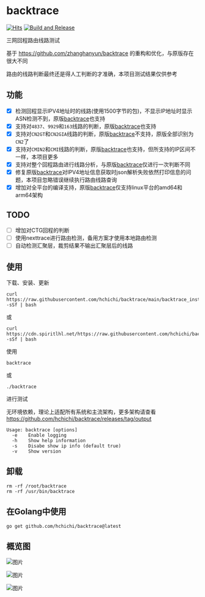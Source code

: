 # backtrace

[![Hits](https://hits.seeyoufarm.com/api/count/incr/badge.svg?url=https%3A%2F%2Fgithub.com%2Fhchichi%2Fbacktrace&count_bg=%2323E01C&title_bg=%23555555&icon=sonarcloud.svg&icon_color=%23E7E7E7&title=hits&edge_flat=false)](https://hits.seeyoufarm.com) [![Build and Release](https://github.com/hchichi/backtrace/actions/workflows/main.yaml/badge.svg)](https://github.com/hchichi/backtrace/actions/workflows/main.yaml)

三网回程路由线路测试

基于 https://github.com/zhanghanyun/backtrace 的重构和优化，与原版存在很大不同

路由的线路判断最终还是得人工判断的才准确，本项目测试结果仅供参考

## 功能

- [x] 检测回程显示IPV4地址时的线路(使用1500字节的包)，不显示IP地址时显示ASN检测不到，原版[backtrace](https://github.com/zhanghanyun/backtrace)也支持
- [x] 支持对```4837```、```9929```和```163```线路的判断，原版[backtrace](https://github.com/zhanghanyun/backtrace)也支持
- [x] 支持对```CN2GT```和```CN2GIA```线路的判断，原版[backtrace](https://github.com/zhanghanyun/backtrace)不支持，原版全部识别为```CN2```了
- [x] 支持对```CMIN2```和```CMI```线路的判断，原版[backtrace](https://github.com/zhanghanyun/backtrace)也支持，但所支持的IP区间不一样，本项目更多
- [x] 支持对整个回程路由进行线路分析，与原版[backtrace](https://github.com/zhanghanyun/backtrace)仅进行一次判断不同
- [x] 修复原版[backtrace](https://github.com/zhanghanyun/backtrace)对IPV4地址信息获取时json解析失败依然打印信息的问题，本项目忽略错误继续执行路由线路查询
- [x] 增加对全平台的编译支持，原版[backtrace](https://github.com/zhanghanyun/backtrace)仅支持linux平台的amd64和arm64架构

## TODO

- [ ] 增加对CTG回程的判断
- [ ] 使用nexttrace进行路由检测，备用方案才使用本地路由检测
- [ ] 自动检测汇聚层，裁剪结果不输出汇聚层后的线路

## 使用

下载、安装、更新

```shell
curl https://raw.githubusercontent.com/hchichi/backtrace/main/backtrace_install.sh -sSf | bash
```

或

```
curl https://cdn.spiritlhl.net/https://raw.githubusercontent.com/hchichi/backtrace/main/backtrace_install.sh -sSf | bash
```

使用

```
backtrace
```

或

```
./backtrace
```

进行测试

无环境依赖，理论上适配所有系统和主流架构，更多架构请查看 https://github.com/hchichi/backtrace/releases/tag/output

```
Usage: backtrace [options]
  -e    Enable logging
  -h    Show help information
  -s    Disabe show ip info (default true)
  -v    Show version
```

## 卸载

```
rm -rf /root/backtrace
rm -rf /usr/bin/backtrace
```

## 在Golang中使用

```
go get github.com/hchichi/backtrace@latest
```

## 概览图

![图片](https://github.com/hchichi/backtrace/assets/103393591/4688f99f-0f02-486f-8ffc-78d30f2c2f95)

![图片](https://github.com/hchichi/backtrace/assets/103393591/2812a47d-4e6b-4091-9bb9-596af6c3c8bc)

![图片](https://github.com/hchichi/backtrace/assets/103393591/2e5cc625-e0da-41ff-85ff-9d21c01114a3)
